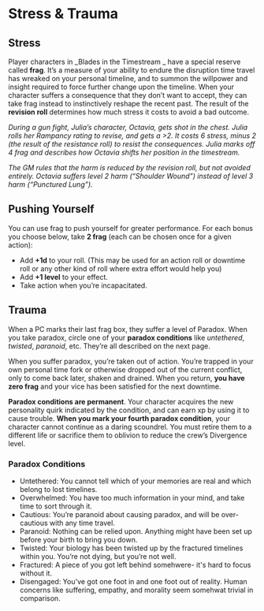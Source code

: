 # Stress & Trauma

## Stress

Player characters in _Blades in the Timestream _ have a special reserve called **frag**. It’s a measure of your ability to endure the disruption time travel has wreaked on your personal timeline, and to summon the willpower and insight required to force further change upon the timeline.  When your character suffers a consequence that they don’t want to accept, they can take frag instead to instinctively reshape the recent past. The result of the **revision roll** determines how much stress it costs to avoid a bad outcome.

_During a gun fight, Julia’s character, Octavia, gets shot in the chest. Julia rolls her Rampancy rating to revise, and gets a \>2\. It costs 6 stress, minus 2 (the result of the resistance roll) to resist the consequences. Julia marks off 4 frag and describes how Octavia shifts her position in the timestream._

_The GM rules that the harm is reduced by the revision roll, but not avoided entirely. Octavia suffers level 2 harm (“Shoulder Wound”) instead of level 3 harm (“Punctured Lung”)._

## Pushing Yourself

You can use frag to push yourself for greater performance. For each bonus you choose below, take **2 frag** (each can be chosen once for a given action):

* Add **+1d** to your roll. (This may be used for an action roll or downtime roll or any other kind of roll where extra effort would help you)
* Add **+1 level** to your effect.
* Take action when you’re incapacitated.

## Trauma

When a PC marks their last frag box, they suffer a level of Paradox. When you take paradox, circle one of your **paradox conditions** like _untethered_, _twisted_, _paranoid_, etc. They’re all described on the next page.

When you suffer paradox, you’re taken out of action. You’re trapped in your own personal time fork or otherwise dropped out of the current conflict, only to come back later, shaken and drained. When you return, **you have zero frag** and your vice has been satisfied for the next downtime.

**Paradox conditions are permanent**. Your character acquires the new personality quirk indicated by the condition, and can earn xp by using it to cause trouble. **When you mark your fourth paradox condition**, your character cannot continue as a daring scoundrel. You must retire them to a different life or sacrifice them to oblivion to reduce the crew’s Divergence level.

### Paradox Conditions

* Untethered: You cannot tell which of your memories are real and which belong to lost timelines.
* Overwhelmed: You have too much information in your mind, and take time to sort through it.
* Cautious: You’re paranoid about causing paradox, and will be over-cautious with any time travel.
* Paranoid: Nothing can be relied upon. Anything might have been set up before your birth to bring you down.
* Twisted: Your biology has been twisted up by the fractured timelines within you. You’re not dying, but you’re not well.
* Fractured: A piece of you got left behind somehwere- it's hard to focus without it.
* Disengaged: You've got one foot in and one foot out of reality. Human concerns like suffering, empathy, and morality seem somehwat trivial in comparison.

